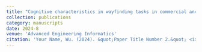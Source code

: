 ```yaml
---
title: "Cognitive characteristics in wayfinding tasks in commercial and residential districts during daytime and nighttime: A comprehensive neuroergonomic study"
collection: publications
category: manuscripts
date: 2024-8
venue: 'Advanced Engineering Informatics'
citation: 'Your Name, Wu. (2024). &quot;Paper Title Number 2.&quot; <i>Journal 1</i>. 1(2).'
---
```

